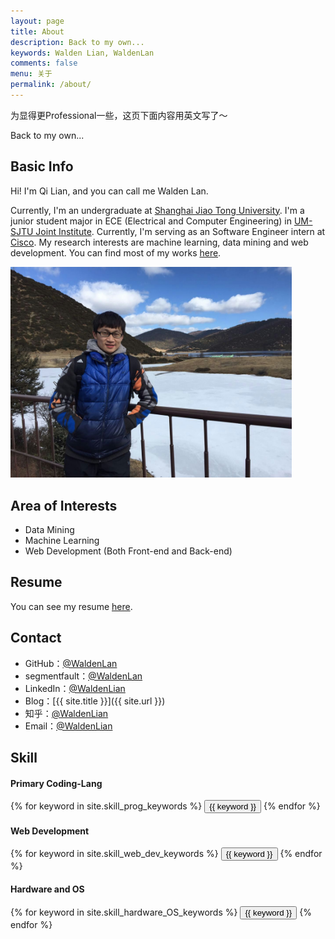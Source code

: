 ```yaml
---
layout: page
title: About
description: Back to my own...
keywords: Walden Lian, WaldenLan
comments: false
menu: 关于
permalink: /about/
---
```


为显得更Professional一些，这页下面内容用英文写了～

Back to my own...

## Basic Info

<p>Hi! I'm Qi Lian, and you can call me Walden Lan.</p>
<p>Currently, I'm an undergraduate at <a href="http://www.sjtu.edu.cn/" target="_blank">Shanghai Jiao Tong University</a>. I'm a junior student major in ECE (Electrical and Computer Engineering) in
    <a href="http://umji.sjtu.edu.cn" target="_blank">UM-SJTU Joint Institute</a>. Currently, I'm serving as an Software Engineer intern at <a href="http://www.cisco.com/" target="_blank">Cisco</a>. My research interests are machine learning, data mining and web development. You can find most of my works
    <a href="http://github.com/waldenlan" target="_blank">here</a>.
</p>

<img src="/images/about/walden.jpg" alt="personal photo" width="450"/>

## Area of Interests

* Data Mining
* Machine Learning
* Web Development (Both Front-end and Back-end)

## Resume

You can see my resume <a href="/Resume.pdf" target="_blank">here</a>.

## Contact

* GitHub：[@WaldenLan](https://github.com/waldenlan)
* segmentfault：[@WaldenLan](https://segmentfault.com/u/waldenlan)
* LinkedIn：[@WaldenLian](https://cn.linkedin.com/in/qi-lian-74b216b1)
* Blog：[{{ site.title }}]({{ site.url }})
* 知乎：[@WaldenLian](https://www.zhihu.com/people/qing-cun-41)
* Email：<a href="mailto:446731905@qq.com">@WaldenLian</a>

## Skill

#### Primary Coding-Lang
<div class="btn-inline">
    {% for keyword in site.skill_prog_keywords %}
    <button class="btn btn-outline" type="button">{{ keyword }}</button>
    {% endfor %}
</div>

#### Web Development
<div class="btn-inline">
    {% for keyword in site.skill_web_dev_keywords %}
    <button class="btn btn-outline" type="button">{{ keyword }}</button>
    {% endfor %}
</div>

#### Hardware and OS
<div class="btn-inline">
    {% for keyword in site.skill_hardware_OS_keywords %}
    <button class="btn btn-outline" type="button">{{ keyword }}</button>
    {% endfor %}
</div>

